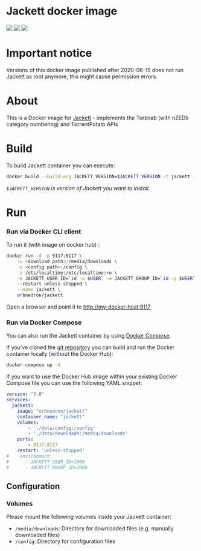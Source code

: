 # Jackett docker image

<img src="https://badgen.net/docker/pulls/orbnedron/jackett"> <a href="https://hub.docker.com/repository/docker/orbnedron/jackett"><img src="https://badgen.net/badge/icon/docker?icon=docker&label"/></a> <a href="https://travis-ci.org/github/orbnedron/jackett-docker"><img src="https://badgen.net/travis/orbnedron/jackett-docker?icon=travis&label=build"/></a>

# Important notice
 
Versions of this docker image published after 2020-06-15 does not run Jackett as root anymore, this might cause permission errors.

# About

This is a Docker image for [Jackett](https://github.com/Jackett/Jackett) - implements the Torznab (with nZEDb category numbering) and TorrentPotato APIs

# Build 

To build Jackett container you can execute:
```bash
docker build --build-arg JACKETT_VERSION=$JACKETT_VERSION -t jackett .
```

*```$JACKETT_VERSION``` is version of Jackett you want to install.*

# Run

### Run via Docker CLI client

To run it (with image on docker hub) :

```bash
docker run -d -p 9117:9117 \
    -v <download path>:/media/downloads \
    -v <config path>:/config \
    -v /etc/localtime:/etc/localtime:ro \
    -e JACKETT_USER_ID=`id -u $USER` -e JACKETT_GROUP_ID=`id -g $USER`
    --restart unless-stopped \
    --name jackett \
    orbnedron/jackett
```

Open a browser and point it to [http://my-docker-host:9117](http://my-docker-host:9117)

### Run via Docker Compose

You can also run the Jackett container by using [Docker Compose](https://www.docker.com/docker-compose).

If you've cloned the [git repository](https://github.com/orbnedron/jackett-docker) you can build and run the Docker container locally (without the Docker Hub):

```bash
docker-compose up -d
```

If you want to use the Docker Hub image within your existing Docker Compose file you can use the following YAML snippet:

```yaml
version: "3.8"
services:
  jackett:
    image: "orbnedron/jackett"
    container_name: "jackett"
    volumes:
        - './data/config:/config'
        - './data/downloads:/media/downloads'
    ports:
        - 9117:9117
    restart: 'unless-stopped'
#    environment:
#      - JACKETT_USER_ID=1000
#      - JACKETT_GROUP_ID=1000
```

## Configuration

### Volumes

Please mount the following volumes inside your Jackett container:

* `/media/downloads`: Directory for downloaded files (e.g. manually downloaded files)
* `/config`: Directory for configuration files

